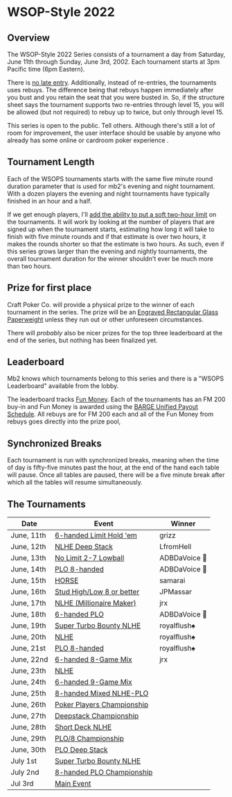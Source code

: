 # WSOP-Style 2022

## Overview

The WSOP-Style 2022 Series consists of a tournament a day from
Saturday, June 11th through Sunday, June 3rd, 2002.  Each tournament starts
at 3pm Pacific time (6pm Eastern).

There is [no late
entry](https://github.com/ctm/mb2-doc/issues/183). Additionally,
instead of re-entries, the tournaments uses rebuys.  The difference
being that rebuys happen immediately after you bust and you retain the
seat that you were busted in.  So, if the structure sheet says the
tournament supports two re-entries through level 15, you will be
allowed (but not required) to rebuy up to twice, but only through
level 15.

This series is open to the public.  Tell others.  Although there's
still a lot of room for improvement, the user interface should be
usable by anyone who already has some online or cardroom poker
experience .

## Tournament Length

Each of the WSOPS tournaments starts with the same five minute round
duration parameter that is used for mb2's evening and night
tournament.  With a dozen players the evening and night tournaments
have typically finished in an hour and a half.

If we get enough players, I'll [add the ability to put a soft two-hour
limit](https://github.com/ctm/mb2-doc/issues/969) on the tournaments.
It will work by looking at the number of players that are signed up when
the tournament starts, estimating how long it will take to finish with
five minute rounds and if that estimate is over two hours, it makes
the rounds shorter so that the estimate is two hours.  As such, even
if this series grows larger than the evening and nightly tournaments,
the overall tournament duration for the winner shouldn't ever be much
more than two hours.

## Prize for first place

Craft Poker Co. will provide a physical prize to the winner of each
tournament in the series. The prize will be an [Engraved Rectangular
Glass
Paperweight](https://www.trophies2go.com/engraved-rettangolo-glass-paperweight.html)
unless they run out or other unforeseen circumstances.

There will _probably_ also be nicer prizes for the top three
leaderboard at the end of the series, but nothing has been finalized yet.

## Leaderboard

Mb2 knows which tournaments belong to this series and there is a
"WSOPS Leaderboard" available from the lobby.

The leaderboard tracks [Fun Money](../fun_money.md).  Each of the tournaments
has an FM 200 buy-in and Fun Money is awarded using the [BARGE Unified Payout
Schedule](../barge/payouts.md). All rebuys are for FM 200 each and all of
the Fun Money from rebuys goes directly into the prize pool,

## Synchronized Breaks

Each tournament is run with synchronized breaks, meaning when the time
of day is fifty-five minutes past the hour, at the end of the hand
each table will pause. Once all tables are paused, there will be a
five minute break after which all the tables will resume
simultaneously.

## The Tournaments

|Date|Event|Winner|
|--|--|-|
|June, 11th|[6-handed Limit Hold 'em](https://www.wsop.com/pdfs/structuresheets/structure_4943_20323.pdf)|grizz|
|June, 12th|[NLHE Deep Stack](https://www.wsop.com/pdfs/structuresheets/structure_4943_20325.pdf)|LfromHell|
|June, 13th|[No Limit 2-7 Lowball](https://www.wsop.com/pdfs/structuresheets/structure_4943_20329.pdf)|ADBDaVoice 🎤|
|June, 14th|[PLO 8-handed](https://www.wsop.com/pdfs/structuresheets/structure_4943_20330.pdf)|ADBDaVoice 🎤|
|June, 15th|[HORSE](https://www.wsop.com/pdfs/structuresheets/structure_4943_20332.pdf)|samarai|
|June, 16th|[Stud High/Low 8 or better](https://www.wsop.com/pdfs/structuresheets/structure_4943_20336.pdf)|JPMassar|
|June, 17th|[NLHE (Millionaire Maker)](https://www.wsop.com/pdfs/structuresheets/structure_4943_20337.pdf)|jrx|
|June, 18th|[6-handed PLO](https://www.wsop.com/pdfs/structuresheets/structure_4943_20339.pdf)|ADBDaVoice 🎤
|June, 19th|[Super Turbo Bounty NLHE](https://www.wsop.com/pdfs/structuresheets/structure_4943_20341.pdf)|royalflush♠️|
|June, 20th|[NLHE](https://www.wsop.com/pdfs/structuresheets/structure_4943_20343.pdf)|royalflush♠️|
|June, 21st|[PLO 8-handed](https://www.wsop.com/pdfs/structuresheets/structure_4943_20345.pdf)|royalflush♠️|
|June, 22nd|[6-handed 8-Game Mix](https://www.wsop.com/pdfs/structuresheets/structure_4943_20348.pdf)|jrx|
|June, 23th|[NLHE](https://www.wsop.com/pdfs/structuresheets/structure_4943_20349.pdf)|
|June, 24th|[6-handed 9-Game Mix](https://www.wsop.com/pdfs/structuresheets/structure_4943_20352.pdf)|
|June, 25th|[8-handed Mixed NLHE-PLO](https://www.wsop.com/pdfs/structuresheets/structure_4943_20353.pdf)|
|June, 26th|[Poker Players Championship](https://www.wsop.com/pdfs/structuresheets/structure_4943_20356.pdf)|
|June, 27th|[Deepstack Championship](https://www.wsop.com/pdfs/structuresheets/structure_4943_20357.pdf)|
|June, 28th|[Short Deck NLHE](https://www.wsop.com/pdfs/structuresheets/structure_4943_20360.pdf)|
|June, 29th|[PLO/8 Championship](https://www.wsop.com/pdfs/structuresheets/structure_4943_20363.pdf)|
|June, 30th|[PLO Deep Stack](https://www.wsop.com/pdfs/structuresheets/structure_4943_20364.pdf)|
|July 1st|[Super Turbo Bounty NLHE](https://www.wsop.com/pdfs/structuresheets/structure_4943_20367.pdf)|
|July 2nd|[8-handed PLO Championship](https://www.wsop.com/pdfs/structuresheets/structure_4943_20369.pdf)|
|Jul 3rd|[Main Event](https://www.wsop.com/pdfs/structuresheets/structure_4943_20370.pdf)|
